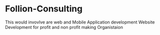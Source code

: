 # Follion-Consulting
This would invovlve are web and Mobile Application development
Website Development for profit and non profit making Organistaion
